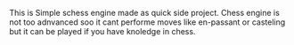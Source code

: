 This is Simple schess engine made as quick side project.
Chess engine is not too adnvanced soo it cant performe moves like en-passant or casteling but it can be played if you have knoledge in chess.